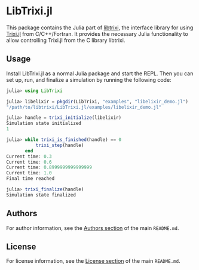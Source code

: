 # LibTrixi.jl

This package contains the Julia part of
[libtrixi](https://github.com/trixi-framework/libtrixi), the interface library for using
[Trixi.jl](https://github.com/trixi-framework/Trixi.jl) from C/C++/Fortran.
It provides the necessary Julia functionality to allow controlling Trixi.jl from the C
library libtrixi.

## Usage
Install LibTrixi.jl as a normal Julia package and start the REPL. Then you can set up,
run, and finalize a simulation by running the following code:
```julia
julia> using LibTrixi

julia> libelixir = pkgdir(LibTrixi, "examples", "libelixir_demo.jl")
"/path/to/libtrixi/LibTrixi.jl/examples/libelixir_demo.jl"

julia> handle = trixi_initialize(libelixir)
Simulation state initialized
1

julia> while trixi_is_finished(handle) == 0
           trixi_step(handle)
       end
Current time: 0.3
Current time: 0.6
Current time: 0.8999999999999999
Current time: 1.0
Final time reached

julia> trixi_finalize(handle)
Simulation state finalized
```

## Authors
For author information, see the
[Authors section](https://github.com/trixi-framework/libtrixi#authors) of the main
`README.md`.

## License
For license information, see the
[License section](https://github.com/trixi-framework/libtrixi#license) of the main
`README.md`.
